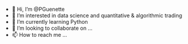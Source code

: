 - 👋 Hi, I’m @PGuenette
- 👀 I’m interested in data science and quantitative & algorithmic trading
- 🌱 I’m currently learning Python
- 💞️ I’m looking to collaborate on ...
- 📫 How to reach me ...

<!---
PGuenette/PGuenette is a ✨ special ✨ repository because its `README.md` (this file) appears on your GitHub profile.
You can click the Preview link to take a look at your changes.
--->
